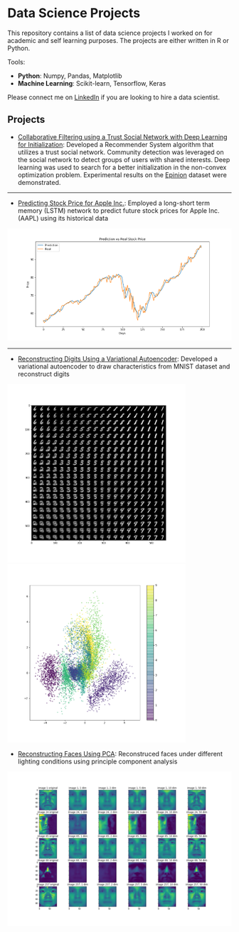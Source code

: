 # Data Science Projects

This repository contains a list of data science projects I worked on for academic and self learning purposes. The projects are either written in R or Python. 

Tools:

- **Python**: Numpy, Pandas, Matplotlib
- **Machine Learning**: Scikit-learn, Tensorflow, Keras

Please connect me on [LinkedIn](https://www.linkedin.com/in/weijia-zhang-0417/) if you are looking to hire a data scientist.

## Projects

- [Collaborative Filtering using a Trust Social Network with Deep Learning for Initialization](https://github.com/weijiazzz/data-science/blob/master/collaborative_filtering/cf_with_trust.pdf): Developed a Recommender System algorithm that utilizes a trust social network. Community detection was leveraged on the social network to detect groups of users with shared interests. Deep learning was used to search for a better initialization in the non-convex optimization problem. Experimental results on the [Epinion](https://www.cse.msu.edu/~tangjili/datasetcode/truststudy.htm) dataset were demonstrated.

---

- [Predicting Stock Price for Apple Inc.](https://github.com/weijiazzz/data-science/blob/master/stock_price/stock_price_prediction.ipynb): Employed a long-short term memory (LSTM) network to predict future stock prices for Apple Inc. (AAPL) using its historical data

<img src="stock_price/prediction_vs_real.png" width="600">

---

- [Reconstructing Digits Using a Variational Autoencoder](https://github.com/weijiazzz/data-science/blob/master/digits_reconstruction/digits_reconstuction.ipynb): Developed a variational autoencoder to draw characteristics from MNIST dataset and reconstruct digits

<img src="digits_reconstruction/decoded_images.png" width="400"> <img src="digits_reconstruction/digits_in_latent_space.png" width="400">

- [Reconstructing Faces Using PCA](https://github.com/weijiazzz/data-science/blob/project/pca/faces_reconstruction/faces_reconstruction.ipynb): Reconstruced faces under different lighting conditions using principle component analysis

<img src="faces_reconstruction/image_reconstruction.png" width="600">
